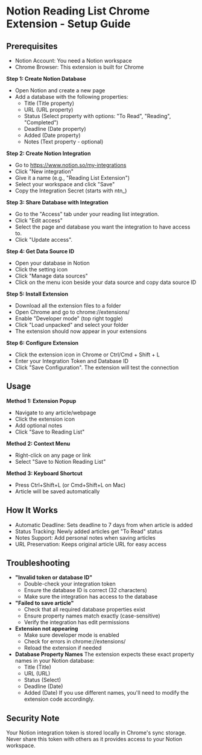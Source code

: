 # Notion Reading List Chrome Extension - Setup Guide

## Prerequisites
- Notion Account: You need a Notion workspace
- Chrome Browser: This extension is built for Chrome

**Step 1: Create Notion Database**
- Open Notion and create a new page
- Add a database with the following properties:
    - Title (Title property)
    - URL (URL property)
    - Status (Select property with options: "To Read", "Reading", "Completed")
    - Deadline (Date property)
    - Added (Date property)
    - Notes (Text property - optional)

**Step 2: Create Notion Integration**
- Go to https://www.notion.so/my-integrations
- Click "New integration"
- Give it a name (e.g., "Reading List Extension")
- Select your workspace and click "Save"
- Copy the Integration Secret (starts with ntn_)

**Step 3: Share Database with Integration**
- Go to the "Access" tab under your reading list integration.
- Click "Edit access"
- Select the page and database you want the integration to have access to.
- Click "Update access".


**Step 4: Get Data Source ID**
- Open your database in Notion
- Click the setting icon
- Click "Manage data sources"
- Click on the menu icon beside your data source and copy data source ID


**Step 5: Install Extension**
- Download all the extension files to a folder
- Open Chrome and go to chrome://extensions/
- Enable "Developer mode" (top right toggle)
- Click "Load unpacked" and select your folder
- The extension should now appear in your extensions

**Step 6: Configure Extension**
- Click the extension icon in Chrome or Ctrl/Cmd + Shift + L
- Enter your Integration Token and Database ID
- Click "Save Configuration". The extension will test the connection

## Usage

**Method 1: Extension Popup**
- Navigate to any article/webpage
- Click the extension icon
- Add optional notes
- Click "Save to Reading List"

**Method 2: Context Menu**
- Right-click on any page or link
- Select "Save to Notion Reading List"

**Method 3: Keyboard Shortcut**
- Press Ctrl+Shift+L (or Cmd+Shift+L on Mac)
- Article will be saved automatically

## How It Works
- Automatic Deadline: Sets deadline to 7 days from when article is added
- Status Tracking: Newly added articles get "To Read" status
- Notes Support: Add personal notes when saving articles
- URL Preservation: Keeps original article URL for easy access

## Troubleshooting
- **"Invalid token or database ID"**
    - Double-check your integration token
    - Ensure the database ID is correct (32 characters)
    - Make sure the integration has access to the database
- **"Failed to save article"**
    - Check that all required database properties exist
    - Ensure property names match exactly (case-sensitive)
    - Verify the integration has edit permissions
- **Extension not appearing**
    - Make sure developer mode is enabled
    - Check for errors in chrome://extensions/
    - Reload the extension if needed
- **Database Property Names**
    The extension expects these exact property names in your Notion database:
    - Title (Title)
    - URL (URL)
    - Status (Select)
    - Deadline (Date)
    - Added (Date)
If you use different names, you'll need to modify the extension code accordingly.

## Security Note
Your Notion integration token is stored locally in Chrome's sync storage. Never share this token with others as it provides access to your Notion workspace.

